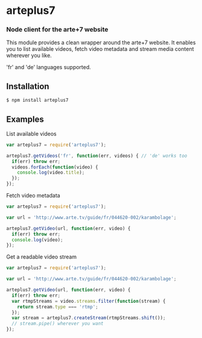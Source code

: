arteplus7
=============
### Node client for the arte+7 website

This module provides a clean wrapper around the arte+7 website. It enables you to list available videos, fetch video metadata and 
stream media content wherever you like.

'fr' and 'de' languages supported.

Installation
------------

``` bash
$ npm install arteplus7
```

Examples
--------

List available videos
``` javascript
var arteplus7 = require('arteplus7');

arteplus7.getVideos('fr', function(err, videos) { // 'de' works too
  if(err) throw err;
  videos.forEach(function(video) {
    console.log(video.title);
  });
});
```

Fetch video metadata
``` javascript
var arteplus7 = require('arteplus7');

var url = 'http://www.arte.tv/guide/fr/044620-002/karambolage';

arteplus7.getVideo(url, function(err, video) {
  if(err) throw err;
  console.log(video);
});
```

Get a readable video stream
``` javascript
var arteplus7 = require('arteplus7');

var url = 'http://www.arte.tv/guide/fr/044620-002/karambolage';

arteplus7.getVideo(url, function(err, video) {
  if(err) throw err;
  var rtmpStreams = video.streams.filter(function(stream) {
    return stream.type === 'rtmp';
  });
  var stream = arteplus7.createStream(rtmpStreams.shift());
  // stream.pipe() wherever you want
});
```
